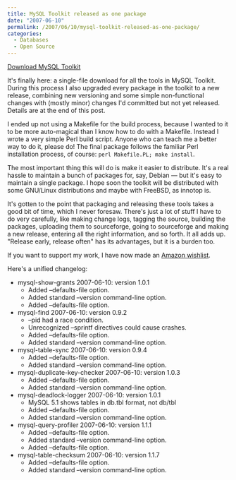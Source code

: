 ```yaml
---
title: MySQL Toolkit released as one package
date: "2007-06-10"
permalink: /2007/06/10/mysql-toolkit-released-as-one-package/
categories:
  - Databases
  - Open Source
---
```

<p class="download">
  <a href="http://code.google.com/p/maatkit/">Download MySQL Toolkit</a>
</p>

It's finally here: a single-file download for all the tools in MySQL Toolkit. During this process I also upgraded every package in the toolkit to a new release, combining new versioning and some simple non-functional changes with (mostly minor) changes I'd committed but not yet released. Details are at the end of this post.

I ended up not using a Makefile for the build process, because I wanted to it to be more auto-magical than I know how to do with a Makefile. Instead I wrote a very simple Perl build script. Anyone who can teach me a better way to do it, please do! The final package follows the familiar Perl installation process, of course: `perl Makefile.PL; make install`.

The most important thing this will do is make it easier to distribute. It's a real hassle to maintain a bunch of packages for, say, Debian &#8212; but it's easy to maintain a single package. I hope soon the toolkit will be distributed with some GNU/Linux distributions and maybe with FreeBSD, as innotop is.

It's gotten to the point that packaging and releasing these tools takes a good bit of time, which I never foresaw. There's just a lot of stuff I have to do very carefully, like making change logs, tagging the source, building the packages, uploading them to sourceforge, going to sourceforge and making a new release, entering all the right information, and so forth. It all adds up. "Release early, release often" has its advantages, but it is a burden too.

If you want to support my work, I have now made an [Amazon wishlist][1].

Here's a unified changelog:

*   mysql-show-grants 2007-06-10: version 1.0.1 
    *   Added &#8211;defaults-file option. 
    *   Added standard &#8211;version command-line option. 
    *   Added &#8211;defaults-file option. 
*   mysql-find 2007-06-10: version 0.9.2 
    *   &#8211;pid had a race condition. 
    *   Unrecognized &#8211;sprintf directives could cause crashes. 
    *   Added &#8211;defaults-file option. 
    *   Added standard &#8211;version command-line option. 
*   mysql-table-sync 2007-06-10: version 0.9.4 
    *   Added &#8211;defaults-file option. 
    *   Added standard &#8211;version command-line option. 
*   mysql-duplicate-key-checker 2007-06-10: version 1.0.3 
    *   Added &#8211;defaults-file option. 
    *   Added standard &#8211;version command-line option. 
*   mysql-deadlock-logger 2007-06-10: version 1.0.1 
    *   MySQL 5.1 shows tables in db.tbl format, not db/tbl 
    *   Added &#8211;defaults-file option. 
    *   Added standard &#8211;version command-line option. 
*   mysql-query-profiler 2007-06-10: version 1.1.1 
    *   Added &#8211;defaults-file option. 
    *   Added standard &#8211;version command-line option. 
    *   Added &#8211;defaults-file option. 
*   mysql-table-checksum 2007-06-10: version 1.1.7 
    *   Added &#8211;defaults-file option.
    *   Added standard &#8211;version command-line option.

 [1]: http://www.amazon.com/gp/registry/registry.html?id=LOE4ZUTKFU39
